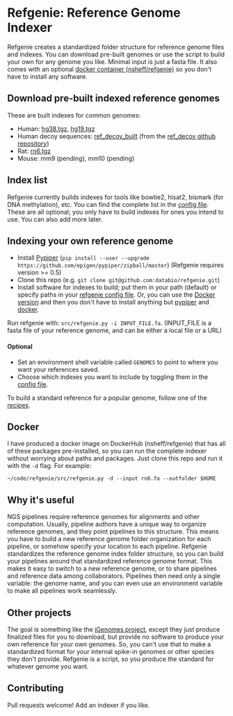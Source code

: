 # Refgenie: Reference Genome Indexer

Refgenie creates a standardized folder structure for reference genome files and indexes. You can download pre-built genomes or use the script to build your own for any genome you like. Minimal input is just a fasta file. It also comes with an optional [docker container (nsheff/refgenie)](https://hub.docker.com/r/nsheff/refgenie/) so you don't have to install any software.

## Download pre-built indexed reference genomes

These are built indexes for common genomes:

* Human: [hg38.tgz](http://obx.cphg.virginia.edu/swift/refgenome.php?assembly=hg38), [hg19.tgz](http://obx.cphg.virginia.edu/swift/refgenome.php?assembly=hg19)
* Human decoy sequences: [ref_decoy_built](http://obx.cphg.virginia.edu/swift/refgenome.php?assembly=refdecoy) (from the [ref_decoy github repository](https://github.com/databio/ref_decoy))
* Rat: [rn6.tgz](http://obx.cphg.virginia.edu/swift/refgenome.php?assembly=rn6)
* Mouse: mm9 (pending), mm10 (pending)

## Index list

Refgenie currently builds indexes for tools like bowtie2, hisat2, bismark (for DNA methylation), etc. You can find the complete list in the [config file](src/refgenie.yaml). These are all optional; you only have to build indexes for ones you intend to use. You can also add more later.

## Indexing your own reference genome

* Install [Pypiper](http://databio.org/pypiper/) (`pip install --user --upgrade https://github.com/epigen/pypiper/zipball/master`) (Refgenie requires version >= 0.5)
* Clone this repo (e.g. `git clone git@github.com:databio/refgenie.git`)
* Install software for indexes to build; put them in your path (default) or specify paths in your [refgenie config file](src/refgenie.yaml). Or, you can use the [Docker version](#docker) and then you don't have to install anything but [pypiper](http://databio.org/pypiper/) and [docker](http://www.docker.com).

Run refgenie with: `src/refgenie.py -i INPUT_FILE.fa`. (INPUT_FILE is a fasta file of your reference genome, and can be either a local file or a URL)

#### Optional

* Set an environment shell variable called `GENOMES` to point to where you want your references saved.
* Choose which indexes you want to include by toggling them in the [config file](src/refgenie.yaml).

To build a standard reference for a popular genome, follow one of the [recipes](recipes.md).

## Docker

I have produced a docker image on DockerHub (nsheff/refgenie) that has all of these packages pre-installed, so you can run the complete indexer without worrying about paths and packages. Just clone this repo and run it with the `-d` flag. For example:

```
~/code/refgenie/src/refgenie.py -d --input rn6.fa --outfolder $HOME
```

## Why it's useful

NGS pipelines require reference genomes for alignments and other computation. Usually, pipeline authors have a unique way to organize reference genomes, and they point pipelines to this structure. This means you have to build a new reference genome folder organization for each pipeline, or somehow specify your location to each pipeline. Refgenie standardizes the reference genome index folder structure, so you can build your pipelines around that standardized reference genome format. This makes it easy to switch to a new reference genome, or to share pipelines and reference data among collaborators. Pipelines then need only a single variable: the genome name, and you can even use an environment variable to make all pipelines work seamlessly.

## Other projects

The goal is something like the [iGenomes project](http://support.illumina.com/sequencing/sequencing_software/igenome.html), except they just produce finalized files for you to download, but provide no software to produce your own reference for your own genomes. So, you can't use that to make a standardized format for your internal spike-in genomes or other species they don't provide. Refgenie is a script, so you produce the standard for whatever genome you want.

## Contributing

Pull requests welcome! Add an indexer if you like.
